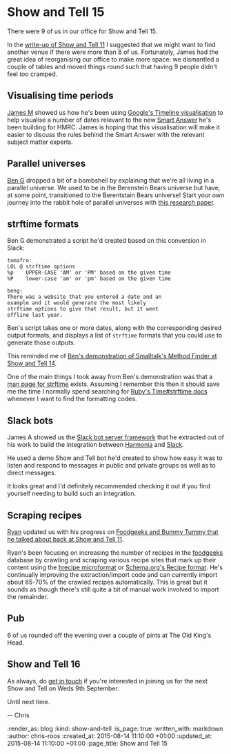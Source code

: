 Show and Tell 15
================

There were 9 of us in our office for Show and Tell 15.

In the [write-up of Show and Tell 11][show-and-tell-11] I suggested that we might want to find another venue if there were more than 8 of us. Fortunately, James had the great idea of reorganising our office to make more space: we dismantled a couple of tables and moved things round such that having 9 people didn't feel _too_ cramped.

## Visualising time periods

[James M][james-m] showed us how he's been using [Google's Timeline visualisation][timelines] to help visualise a number of dates relevant to the new [Smart Answer][smart-answers] he's been building for HMRC. James is hoping that this visualisation will make it easier to discuss the rules behind the Smart Answer with the relevant subject matter experts.

## Parallel universes

[Ben G][ben-g] dropped a bit of a bombshell by explaining that we're all living in a parallel universe. We used to be in the Berenstein Bears universe but have, at some point, transitioned to the Berentstain Bears universe! Start your own journey into the rabbit hole of parallel universes with [this research paper][berenstein-bears-blog-post].

## strftime formats

Ben G demonstrated a script he'd created based on this conversion in Slack:

    tomafro:
    LOL @ strftime options
    %p    UPPER-CASE 'AM' or 'PM' based on the given time
    %P    lower-case 'am' or 'pm' based on the given time

    beng:
    There was a website that you entered a date and an
    example and it would generate the most likely
    strftime options to give that result, but it went
    offline last year.

Ben's script takes one or more dates, along with the corresponding desired output formats, and displays a list of `strftime` formats that you could use to generate those outputs.

This reminded me of [Ben's demonstration of Smalltalk's Method Finder at Show and Tell 14][show-and-tell-14-smalltalk-method-finder].

One of the main things I took away from Ben's demonstration was that a [man page for strftime][strftime-man-page] exists. Assuming I remember this then it should save me the time I normally spend searching for [Ruby's Time#strftime docs][strftime-ruby] whenever I want to find the formatting codes.

## Slack bots

James A showed us the [Slack bot server framework][slack-bot-server-framework] that he extracted out of his work to build the integration between [Harmonia][harmonia] and [Slack][slack].

He used a demo Show and Tell bot he'd created to show how easy it was to listen and respond to messages in public and private groups as well as to direct messages.

It looks great and I'd definitely recommended checking it out if you find yourself needing to build such an integration.

## Scraping recipes

[Ryan][ryan] updated us with his progress on [Foodgeeks and Bummy Tummy that he talked about back at Show and Tell 11][show-and-tell-11-foodgeeks-and-bummy-tummy].

Ryan's been focusing on increasing the number of recipes in the [foodgeeks][] database by crawling and scraping various recipe sites that mark up their content using the [hrecipe microformat][hrecipe] or [Schema.org's Recipe format][schema-org-recipe]. He's continually improving the extraction/import code and can currently import about 65-70% of the crawled recipes automatically. This is great but it sounds as though there's still quite a bit of manual work involved to import the remainder.

## Pub

6 of us rounded off the evening over a couple of pints at The Old King's Head.

## Show and Tell 16

As always, do [get in touch][contact] if you're interested in joining us for the next Show and Tell on Weds 9th September.

Until next time.

-- Chris

[ben-g]: https://twitter.com/beng
[berenstein-bears-blog-post]: http://woodbetweenworlds.blogspot.co.uk/2012/08/the-berenstein-bears-we-are-living-in.html
[contact]: /contact
[foodgeeks]: http://www.foodgeeks.com/
[harmonia]: https://harmonia.io
[hrecipe]: http://microformats.org/wiki/hrecipe
[james-m]: /james-mead
[ryan]: http://ryansnyder.me/
[schema-org-recipe]: https://schema.org/Recipe
[show-and-tell-11]: /show-and-tell-11
[show-and-tell-11-foodgeeks-and-bummy-tummy]: /show-and-tell-11#foodgeeks-and-bummy-tummy
[show-and-tell-14-smalltalk-method-finder]: /show-and-tell-14#smalltalk-method-finder
[smart-answers]: https://github.com/alphagov/smart-answers
[slack]: https://www.slack.com
[slack-bot-server-framework]: https://github.com/exciting-io/slack-bot-server
[strftime-man-page]: http://linux.die.net/man/3/strftime
[strftime-ruby]: http://ruby-doc.org/core-2.2.0/Time.html#method-i-strftime
[timelines]: https://developers.google.com/chart/interactive/docs/gallery/timeline

:render_as: blog
:kind: show-and-tell
:is_page: true
:written_with: markdown
:author: chris-roos
:created_at: 2015-08-14 11:10:00 +01:00
:updated_at: 2015-08-14 11:10:00 +01:00
:page_title: Show and Tell 15

